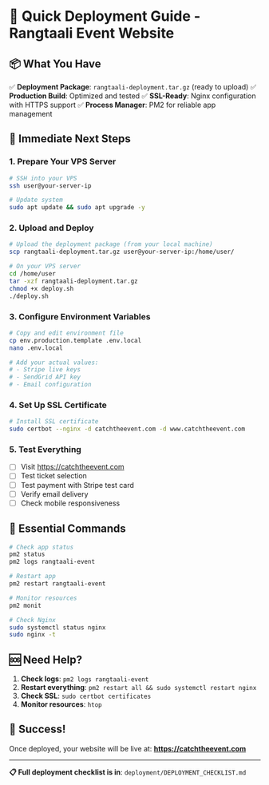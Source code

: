 # 🚀 Quick Deployment Guide - Rangtaali Event Website

## 📦 What You Have

✅ **Deployment Package**: `rangtaali-deployment.tar.gz` (ready to upload)
✅ **Production Build**: Optimized and tested
✅ **SSL-Ready**: Nginx configuration with HTTPS support
✅ **Process Manager**: PM2 for reliable app management

## 🎯 Immediate Next Steps

### 1. Prepare Your VPS Server
```bash
# SSH into your VPS
ssh user@your-server-ip

# Update system
sudo apt update && sudo apt upgrade -y
```

### 2. Upload and Deploy
```bash
# Upload the deployment package (from your local machine)
scp rangtaali-deployment.tar.gz user@your-server-ip:/home/user/

# On your VPS server
cd /home/user
tar -xzf rangtaali-deployment.tar.gz
chmod +x deploy.sh
./deploy.sh
```

### 3. Configure Environment Variables
```bash
# Copy and edit environment file
cp env.production.template .env.local
nano .env.local

# Add your actual values:
# - Stripe live keys
# - SendGrid API key
# - Email configuration
```

### 4. Set Up SSL Certificate
```bash
# Install SSL certificate
sudo certbot --nginx -d catchtheevent.com -d www.catchtheevent.com
```

### 5. Test Everything
- [ ] Visit https://catchtheevent.com
- [ ] Test ticket selection
- [ ] Test payment with Stripe test card
- [ ] Verify email delivery
- [ ] Check mobile responsiveness

## 🔧 Essential Commands

```bash
# Check app status
pm2 status
pm2 logs rangtaali-event

# Restart app
pm2 restart rangtaali-event

# Monitor resources
pm2 monit

# Check Nginx
sudo systemctl status nginx
sudo nginx -t
```

## 🆘 Need Help?

1. **Check logs**: `pm2 logs rangtaali-event`
2. **Restart everything**: `pm2 restart all && sudo systemctl restart nginx`
3. **Check SSL**: `sudo certbot certificates`
4. **Monitor resources**: `htop`

## 🎉 Success!

Once deployed, your website will be live at:
**https://catchtheevent.com**

---

**📋 Full deployment checklist is in**: `deployment/DEPLOYMENT_CHECKLIST.md` 